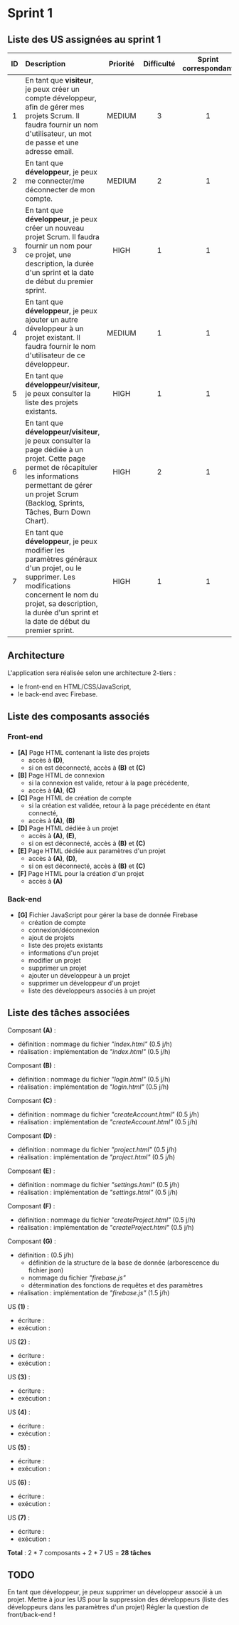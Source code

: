 # Sprint 1
## Liste des US assignées au sprint 1
|   ID  |   Description |   Priorité    |   Difficulté      | Sprint correspondant  |
|:-----:|:--------------|:-------------:|:-----------------:|:---------------------:|
|1|En tant que __visiteur__, je peux créer un compte développeur, afin de gérer mes projets Scrum. Il faudra fournir un nom d'utilisateur, un mot de passe et une adresse email.|MEDIUM| 3 | 1 |
|2|En tant que __développeur__, je peux me connecter/me déconnecter de mon compte.|MEDIUM| 2 | 1 |
|3|En tant que __développeur__, je peux créer un nouveau projet Scrum. Il faudra fournir un nom pour ce projet, une description, la durée d'un sprint et la date de début du premier sprint. |HIGH| 1 | 1 |
|4|En tant que __développeur__, je peux ajouter un autre développeur à un projet existant. Il faudra fournir le nom d'utilisateur de ce développeur.|MEDIUM| 1 | 1 |
|5|En tant que __développeur/visiteur__, je peux consulter la liste des projets existants.|HIGH| 1 | 1 |
|6|En tant que __développeur/visiteur__, je peux consulter la page dédiée à un projet. Cette page permet de récapituler les informations permettant de gérer un projet Scrum (Backlog, Sprints, Tâches, Burn Down Chart).|HIGH| 2 | 1 |
|7|En tant que __développeur__, je peux modifier les paramètres généraux d'un projet, ou le supprimer. Les modifications concernent le nom du projet, sa description, la durée d'un sprint et la date de début du premier sprint.|HIGH| 1 | 1 |

## Architecture

L'application sera réalisée selon une architecture 2-tiers :
* le front-end en HTML/CSS/JavaScript,
* le back-end avec Firebase.

## Liste des composants associés
### Front-end
* __[A]__ Page HTML contenant la liste des projets
    * accès à __(D)__,
    * si on est déconnecté, accès à __(B)__ et __(C)__
* __[B]__ Page HTML de connexion
    * si la connexion est valide, retour à la page précédente,
    * accès à __(A)__, __(C)__
* __[C]__ Page HTML de création de compte
    * si la création est validée, retour à la page précédente en étant connecté,
    * accès à __(A)__, __(B)__
* __[D]__ Page HTML dédiée à un projet
    * accès à __(A)__, __(E)__,
    * si on est déconnecté, accès à __(B)__ et __(C)__
* __[E]__ Page HTML dédiée aux paramètres d'un projet
    * accès à __(A)__, __(D)__,
    * si on est déconnecté, accès à __(B)__ et __(C)__
* __[F]__ Page HTML pour la création d'un projet
    * accès à __(A)__

### Back-end
* __[G]__ Fichier JavaScript pour gérer la base de donnée Firebase
    * création de compte
    * connexion/déconnexion
    * ajout de projets
    * liste des projets existants
    * informations d'un projet
    * modifier un projet
    * supprimer un projet
    * ajouter un développeur à un projet
    * supprimer un développeur d'un projet
    * liste des développeurs associés à un projet

## Liste des tâches associées

Composant __(A)__ :
  * définition : nommage du fichier _"index.html"_ (0.5 j/h)
  * réalisation : implémentation de _"index.html"_ (0.5 j/h)

Composant __(B)__ :
  * définition : nommage du fichier _"login.html"_ (0.5 j/h)
  * réalisation : implémentation de _"login.html"_ (0.5 j/h)

Composant __(C)__ :
  * définition : nommage du fichier _"createAccount.html"_ (0.5 j/h)
  * réalisation : implémentation de _"createAccount.html"_ (0.5 j/h)

Composant __(D)__ :
  * définition : nommage du fichier _"project.html"_ (0.5 j/h)
  * réalisation : implémentation de _"project.html"_ (0.5 j/h)

Composant __(E)__ :
  * définition : nommage du fichier _"settings.html"_ (0.5 j/h)
  * réalisation : implémentation de _"settings.html"_ (0.5 j/h)

Composant __(F)__ :
  * définition : nommage du fichier _"createProject.html"_ (0.5 j/h)
  * réalisation : implémentation de _"createProject.html"_ (0.5 j/h)

Composant __(G)__ :
  * définition : (0.5 j/h)
    * définition de la structure de la base de donnée (arborescence du fichier json)
    * nommage du fichier _"firebase.js"_
    * détermination des fonctions de requêtes et des paramètres
  * réalisation : implémentation de _"firebase.js"_ (1.5 j/h)

US __(1)__ :
  * écriture :
  * exécution :

US __(2)__ :
  * écriture :
  * exécution :

US __(3)__ :
  * écriture :
  * exécution :

US __(4)__ :
  * écriture :
  * exécution :

US __(5)__ :
  * écriture :
  * exécution :

US __(6)__ :
  * écriture :
  * exécution :

US __(7)__ :
  * écriture :
  * exécution :

__Total__ : 2 \* 7 composants + 2 \* 7 US = __28 tâches__

## TODO

En tant que développeur, je peux supprimer un développeur associé à un projet.
Mettre à jour les US pour la suppression des développeurs (liste des développeurs dans les paramètres d'un projet)
Régler la question de front/back-end !
